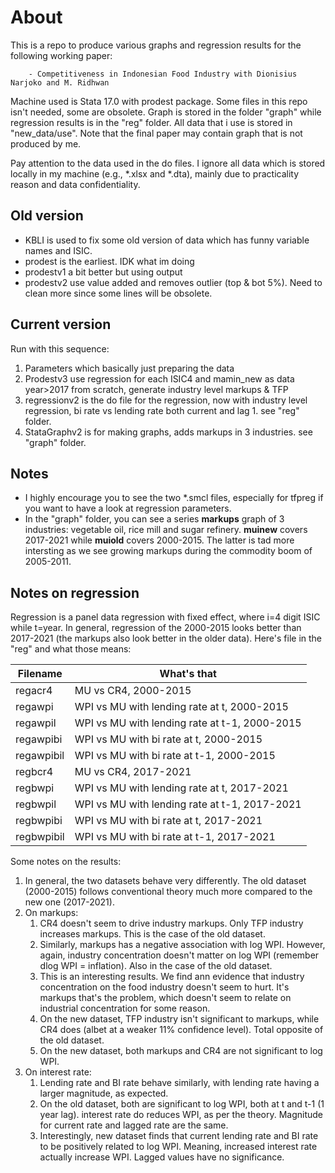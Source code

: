 # About
 This is a repo to produce various graphs and regression results for the following working paper:

        - Competitiveness in Indonesian Food Industry with Dionisius Narjoko and M. Ridhwan

Machine used is Stata 17.0 with prodest package. Some files in this repo isn't needed, some are obsolete. Graph is stored in the folder "graph" while regression results is in the "reg" folder. All data that i use is stored in "new_data/use". Note that the final paper may contain graph that is not produced by me.

Pay attention to the data used in the do files. I ignore all data which is stored locally in my machine (e.g., *.xlsx and *.dta), mainly due to practicality reason and  data confidentiality.

## Old version

- KBLI is used to fix some old version of data which has funny variable names and ISIC.
- prodest is the earliest. IDK what im doing
- prodestv1 a bit better but using output
- prodestv2 use value added and removes outlier (top & bot 5%). Need to clean more since some lines will be obsolete.

## Current version

Run with this sequence:

1. Parameters which basically just preparing the data
1. Prodestv3 use regression for each ISIC4 and mamin_new as data year>2017 from scratch, generate industry level markups & TFP
1. regressionv2 is the do file for the regression, now with industry level regression, bi rate vs lending rate both current and lag 1. see "reg" folder.
1. StataGraphv2 is for making graphs, adds markups in 3 industries. see "graph" folder.

## Notes

- I highly encourage you to see the two *.smcl files, especially for tfpreg if you want to have a look at regression parameters.
- In the "graph" folder, you can see a series **markups** graph of 3 industries: vegetable oil, rice mill and sugar refinery. **muinew** covers 2017-2021 while **muiold** covers 2000-2015. The latter is tad more intersting as we see growing markups during the commodity boom of 2005-2011.

## Notes on regression

Regression is a panel data regression with fixed effect, where i=4 digit ISIC while t=year. In general, regression of the 2000-2015 looks better than 2017-2021 (the markups also look better in the older data). Here's file in the "reg" and what those means:

| Filename | What's that |
| --- | --------- |
| regacr4 | MU vs CR4, 2000-2015 |
| regawpi | WPI vs MU with lending rate at t, 2000-2015 |
| regawpil | WPI vs MU with lending rate at t-1, 2000-2015 |
| regawpibi | WPI vs MU with bi rate at t, 2000-2015 |
| regawpibil | WPI vs MU with bi rate at t-1, 2000-2015 |
| regbcr4 | MU vs CR4, 2017-2021 |
| regbwpi | WPI vs MU with lending rate at t, 2017-2021 |
| regbwpil | WPI vs MU with lending rate at t-1, 2017-2021 |
| regbwpibi | WPI vs MU with bi rate at t, 2017-2021 |
| regbwpibil | WPI vs MU with bi rate at t-1, 2017-2021 |

Some notes on the results:

1. In general, the two datasets behave very differently. The old dataset (2000-2015) follows conventional theory much more compared to the new one (2017-2021).
2. On markups:
   1. CR4 doesn't seem to drive industry markups. Only TFP industry increases markups. This is the case of the old dataset.
   2. Similarly, markups has a negative association with log WPI. However, again, industry concentration doesn't matter on log WPI (remember dlog WPI = inflation). Also in the case of the old dataset.
   3. This is an interesting results. We find ann evidence that industry concentration on the food industry doesn't seem to hurt. It's markups that's the problem, which doesn't seem to relate on industrial concentration for some reason.
   4. On the new dataset, TFP industry isn't significant to markups, while CR4 does (albet at a weaker 11% confidence level). Total opposite of the old dataset.
   5. On the new dataset, both markups and CR4 are not significant to log WPI.
3. On interest rate:
   1. Lending rate and BI rate behave similarly, with lending rate having a larger magnitude, as expected.
   2. On the old dataset, both are significant to log WPI, both at t and t-1 (1 year lag). interest rate do reduces WPI, as per the theory. Magnitude for current rate and lagged rate are the same.
   3. Interestingly, new dataset finds that current lending rate and BI rate to be positively related to log WPI. Meaning, increased interest rate actually increase WPI. Lagged values have no significance.